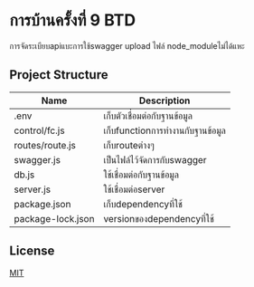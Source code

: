 ﻿# การบ้านครั้งที่ 9 BTD
การจัดระเบียบapiแบะการใช้swagger
upload ไฟล์ node_moduleไม่ได้แหะ



## Project Structure

| Name                               | Description                                                  |
| ---------------------------------- | ------------------------------------------------------------ |
|  .env                      | เก็บตัวเชื่อมต่อกับฐานข้อมูล                         |
| control/fc.js               | เก็บfunctionการทำงานกับฐานข้อมูล |
| routes/route.js                   | เก็บrouteต่างๆ                     |
| swagger.js                    | เป็นไฟล์ไว้จัดการกับswagger                          |
| db.js                    | ใช้เชื่อมต่อกับฐานข้อมูล                                           |
| server.js                  | ใช้เชื่อมต่อserver                                            |
| package.json                       | เก็บdependencyที่ใช้ |
| package-lock.json                  |versionของdependencyที่ใช้   |


## License

[MIT](LICENSE)
